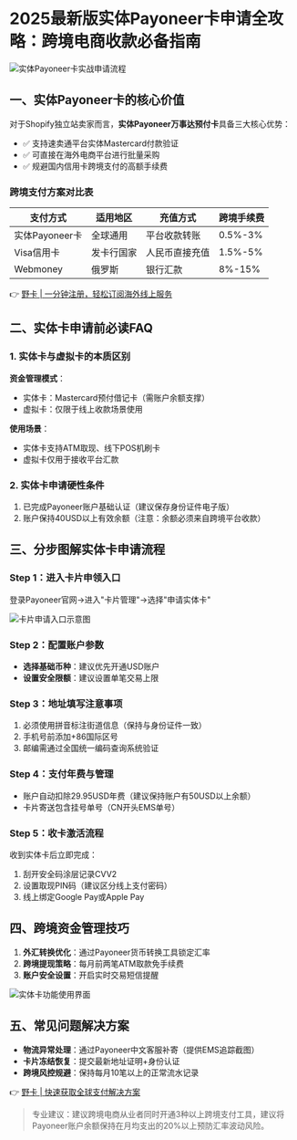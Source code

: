 # 2025最新版实体Payoneer卡申请全攻略：跨境电商收款必备指南

![实体Payoneer卡实战申请流程](https://bbtdd.com/wp-content/uploads/img/168707992.webp)

## 一、实体Payoneer卡的核心价值
对于Shopify独立站卖家而言，**实体Payoneer万事达预付卡**具备三大核心优势：
- ✅ 支持速卖通平台实体Mastercard付款验证
- ✅ 可直接在海外电商平台进行批量采购
- ✅ 规避国内信用卡跨境支付的高额手续费

### 跨境支付方案对比表
| 支付方式       | 适用地区   | 充值方式       | 跨境手续费   |
|----------------|------------|----------------|--------------|
| 实体Payoneer卡 | 全球通用   | 平台收款转账   | 0.5%-3%      |
| Visa信用卡     | 发卡行国家 | 人民币直接充值 | 1.5%-5%      |
| Webmoney       | 俄罗斯     | 银行汇款       | 8%-15%       |

👉 [野卡 | 一分钟注册，轻松订阅海外线上服务](https://bbtdd.com/yeka)

## 二、实体卡申请前必读FAQ
### 1. 实体卡与虚拟卡的本质区别
**资金管理模式**：
- 实体卡：Mastercard预付借记卡（需账户余额支撑）
- 虚拟卡：仅限于线上收款场景使用

**使用场景**：
- 实体卡支持ATM取现、线下POS机刷卡
- 虚拟卡仅用于接收平台汇款

### 2. 实体卡申请硬性条件
1. 已完成Payoneer账户基础认证（建议保存身份证件电子版）
2. 账户保持40USD以上有效余额（注意：余额必须来自跨境平台收款）

## 三、分步图解实体卡申请流程
### Step 1：进入卡片申领入口
登录Payoneer官网→进入"卡片管理"→选择"申请实体卡"

![卡片申请入口示意图](https://bbtdd.com/wp-content/uploads/img/28444047.webp)

### Step 2：配置账户参数
- **选择基础币种**：建议优先开通USD账户
- **设置安全限额**：建议设置单笔交易上限

### Step 3：地址填写注意事项
1. 必须使用拼音标注街道信息（保持与身份证件一致）
2. 手机号前添加+86国际区号
3. 邮编需通过全国统一编码查询系统验证

### Step 4：支付年费与管理
- 账户自动扣除29.95USD年费（建议保持账户有50USD以上余额）
- 卡片寄送包含挂号单号（CN开头EMS单号）

### Step 5：收卡激活流程
收到实体卡后立即完成：
1. 刮开安全码涂层记录CVV2
2. 设置取现PIN码（建议区分线上支付密码）
3. 线上绑定Google Pay或Apple Pay

## 四、跨境资金管理技巧
1. **外汇转换优化**：通过Payoneer货币转换工具锁定汇率
2. **跨境提现策略**：每月前两笔ATM取款免手续费
3. **账户安全设置**：开启实时交易短信提醒

![实体卡功能使用界面](https://bbtdd.com/wp-content/uploads/img/14847890874.webp)

## 五、常见问题解决方案
- **物流异常处理**：通过Payoneer中文客服补寄（提供EMS追踪截图）
- **卡片冻结恢复**：提交最新地址证明+身份认证
- **跨境风控规避**：保持每月10笔以上的正常流水记录

👉 [野卡 | 快速获取全球支付解决方案](https://bbtdd.com/yeka)

> 专业建议：建议跨境电商从业者同时开通3种以上跨境支付工具，建议将Payoneer账户余额保持在月均支出的20%以上预防汇率波动风险。